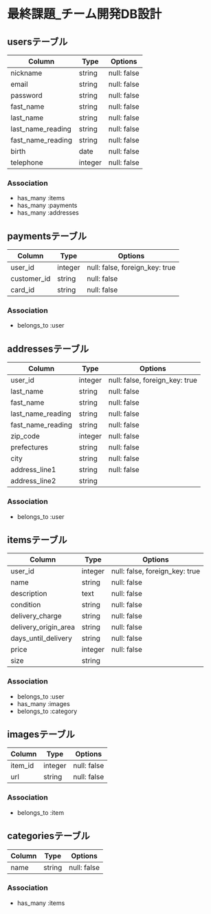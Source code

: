 #  最終課題_チーム開発DB設計

## usersテーブル
|Column|Type|Options|
|------|----|-------|
|nickname|string|null: false|
|email|string|null: false|
|password|string|null: false|
|fast_name|string|null: false|
|last_name|string|null: false|
|last_name_reading|string|null: false|
|fast_name_reading|string|null: false|
|birth|date|null: false|
|telephone|integer|null: false|
### Association
- has_many :items
- has_many :payments
- has_many :addresses


## paymentsテーブル
|Column|Type|Options|
|------|----|-------|
|user_id|integer|null: false, foreign_key: true|
|customer_id|string|null: false|
|card_id|string|null: false|
### Association
- belongs_to :user


## addressesテーブル
|Column|Type|Options|
|------|----|-------|
|user_id|integer|null: false, foreign_key: true|
|last_name|string|null: false|
|fast_name|string|null: false|
|last_name_reading|string|null: false|
|fast_name_reading|string|null: false|
|zip_code|integer|null: false|
|prefectures|string|null: false|
|city|string|null: false|
|address_line1|string|null: false|
|address_line2|string||
### Association
- belongs_to :user


## itemsテーブル
|Column|Type|Options|
|------|----|-------|
|user_id|integer|null: false, foreign_key: true|
|name|string|null: false|
|description|text|null: false|
|condition|string|null: false|
|delivery_charge|string|null: false|
|delivery_origin_area|string|null: false|
|days_until_delivery|string|null: false|
|price|integer|null: false|
|size|string||
### Association
- belongs_to :user
- has_many :images
- belongs_to :category


## imagesテーブル
|Column|Type|Options|
|------|----|-------|
|item_id|integer|null: false|
|url|string|null: false|
### Association
- belongs_to :item


## categoriesテーブル
|Column|Type|Options|
|------|----|-------|
|name|string|null: false|
### Association
- has_many :items







